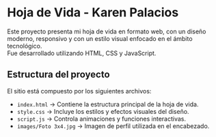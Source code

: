 # Hoja de Vida - Karen Palacios

Este proyecto presenta mi hoja de vida en formato web, con un diseño moderno, responsivo y con un estilo visual enfocado en el ámbito tecnológico.  
Fue desarrollado utilizando HTML, CSS y JavaScript.

## Estructura del proyecto

El sitio está compuesto por los siguientes archivos:

- `index.html` → Contiene la estructura principal de la hoja de vida.  
- `style.css` → Incluye los estilos y efectos visuales del diseño.  
- `script.js` → Controla animaciones y funciones interactivas.  
- `images/Foto 3x4.jpg` → Imagen de perfil utilizada en el encabezado.
